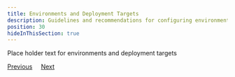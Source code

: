 ```yaml
---
title: Environments and Deployment Targets
description: Guidelines and recommendations for configuring environments and deployment targets in Octopus Deploy.
position: 30
hideInThisSection: true
---
```


Place holder text for environments and deployment targets

<span><a class="btn btn-outline-dark" href="/docs/getting-started/best-practices/spaces-recommendations">Previous</a></span>&nbsp;&nbsp;&nbsp;&nbsp;&nbsp;<span><a class="btn btn-success" href="/docs/getting-started/best-practices/worker-configuration">Next</a></span>